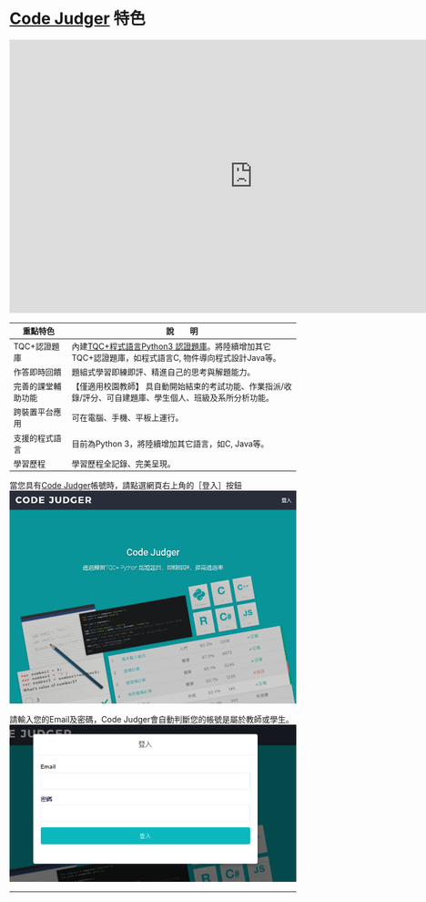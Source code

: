 # [Code Judger](http://www.codejudger.com/) 特色 #

<iframe width="853" height="480" src="https://www.youtube.com/embed/63BM3OEPlQQ" frameborder="0" allow="autoplay; encrypted-media" allowfullscreen></iframe>


| 重點特色            | 說　　明                   |
| -----------------  | ------------------------- |
| TQC+認證題庫        | 內建[TQC+程式語言Python3 認證題庫](http://www.tqcplus.org.tw/content_brochure_PPY.asp)。將陸續增加其它TQC+認證題庫，如程式語言C, 物件導向程式設計Java等。    |
| 作答即時回饋        | 題組式學習即練即評、精進自己的思考與解題能力。  |
| 完善的課堂輔助功能   |【僅適用校園教師】 具自動開始結束的考試功能、作業指派/收錄/評分、可自建題庫、學生個人、班級及系所分析功能。     |
| 跨裝置平台應用      |可在電腦、手機、平板上運行。  |
| 支援的程式語言      | 目前為Python 3，將陸續增加其它語言，如C, Java等。 |
| 學習歷程           | 學習歷程全記錄、完美呈現。    |



當您具有[Code Judger](http://www.codejudger.com)帳號時，請點選網頁右上角的［登入］按鈕![](/assets/cjmd01-01_CJ.png)

請輸入您的Email及密碼，Code Judger會自動判斷您的帳號是屬於教師或學生。![](/assets/cjmd01-02_login.png)

 
---


